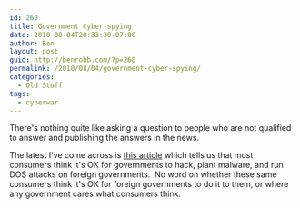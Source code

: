 ```yaml
---
id: 260
title: Government Cyber-spying
date: 2010-08-04T20:33:30-07:00
author: Ben
layout: post
guid: http://benrobb.com/?p=260
permalink: /2010/08/04/government-cyber-spying/
categories:
  - Old Stuff
tags:
  - cyberwar
---
```

There's nothing quite like asking a question to people who are not qualified to answer and publishing the answers in the news.

The latest I've come across is <a href="http://www.eweekeurope.co.uk/news/most-consumers-support-government-cyber-spying-8741">this article</a> which tells us that most consumers think it's OK for governments to hack, plant malware, and run DOS attacks on foreign governments.  No word on whether these same consumers think it's OK for foreign governments to do it to them, or where any government cares what consumers think.